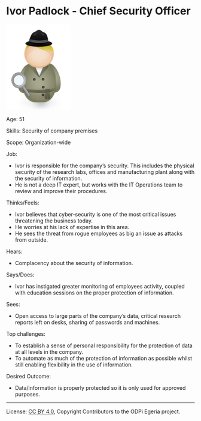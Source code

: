 <!-- SPDX-License-Identifier: CC-BY-4.0 -->
<!-- Copyright Contributors to the ODPi Egeria project. -->

# Ivor Padlock - Chief Security Officer

![Icon](ivor-padlock.png)

Age: 51

Skills: Security of company premises

Scope: Organization-wide

Job:
* Ivor is responsible for the company’s security.
This includes the physical security of the research labs,
offices and manufacturing plant along with the security of information.
* He is not a deep IT expert, but works with the IT Operations
team to review and improve their procedures.

Thinks/Feels:
* Ivor believes that cyber-security is one of the most critical issues
threatening the business today.
* He worries at his lack of expertise in this area.
* He sees the threat from rogue employees as big an issue as attacks from outside.

Hears:
* Complacency about the security of information.

Says/Does:
* Ivor has instigated greater monitoring of employees activity,
coupled with education sessions on the proper protection of information.

Sees:
* Open access to large parts of the company’s data, critical research
reports left on desks, sharing of passwords and machines.

Top challenges:
* To establish a sense of personal responsibility for the protection
of data at all levels in the company.
* To automate as much of the protection of information as possible
whilst still enabling flexibility in the use of information.

Desired Outcome:
* Data/information is properly protected so it is only used for
approved purposes.


----
License: [CC BY 4.0](https://creativecommons.org/licenses/by/4.0/),
Copyright Contributors to the ODPi Egeria project.
